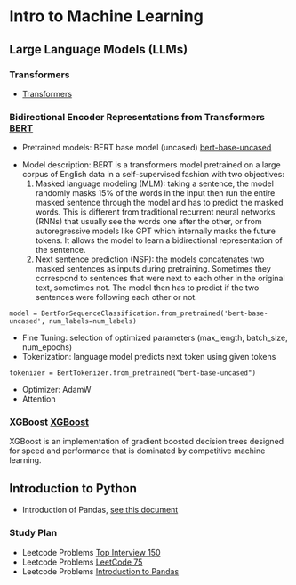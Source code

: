 # Intro to Machine Learning

## Large Language Models (LLMs)

### Transformers
  * [Transformers](https://github.com/huggingface/transformers)
    
### Bidirectional Encoder Representations from Transformers [BERT](https://huggingface.co/docs/transformers/en/model_doc/bert)
  * Pretrained models: BERT base model (uncased) [bert-base-uncased](https://huggingface.co/google-bert/bert-base-uncased)
   - Model description: BERT is a transformers model pretrained on a large corpus of English data in a self-supervised fashion with two objectives:
     1. Masked language modeling (MLM): taking a sentence, the model randomly masks 15% of the words in the input then run the entire masked sentence through the model and has to predict the masked words. This is different from traditional recurrent neural networks (RNNs) that usually see the words one after the other, or from autoregressive models like GPT which internally masks the future tokens. It allows the model to learn a bidirectional representation of the sentence.
     2. Next sentence prediction (NSP): the models concatenates two masked sentences as inputs during pretraining. Sometimes they correspond to sentences that were next to each other in the original text, sometimes not. The model then has to predict if the two sentences were following each other or not.
   ```
   model = BertForSequenceClassification.from_pretrained('bert-base-uncased', num_labels=num_labels)
   ```
  * Fine Tuning: selection of optimized parameters (max_length, batch_size, num_epochs)
  * Tokenization: language model predicts next token using given tokens
   ```
   tokenizer = BertTokenizer.from_pretrained("bert-base-uncased")
   ```
  * Optimizer: AdamW
  * Attention

### XGBoost [XGBoost](https://xgboost.readthedocs.io/en/stable/python/python_intro.html)
XGBoost is an implementation of gradient boosted decision trees designed for speed and performance that is dominated by competitive machine learning.

## Introduction to Python
* Introduction of Pandas, [see this document](Basic-Pandas.md)
  
### Study Plan
 * Leetcode Problems [Top Interview 150](https://leetcode.com/studyplan/top-interview-150/)
 * Leetcode Problems [LeetCode 75](https://leetcode.com/studyplan/leetcode-75/)
 * Leetcode Problems [Introduction to Pandas](https://leetcode.com/studyplan/introduction-to-pandas/)

